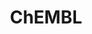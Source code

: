 ---
layout: default
bigquery: https://console.cloud.google.com/bigquery?p=patents-public-data&d=ebi_chembl&page=dataset
citation: '"The ChEMBL database in 2017." Anna Gaulton, Anne Hersey, Michał Nowotka,
  A Patrícia Bento, Jon Chambers, David Mendez, Prudence Mutowo, Francis Atkinson,
  Louisa J Bellis, Elena Cibrián-Uhalte, Mark Davies, Nathan Dedman, Anneli Karlsson,
  María Paula Magariños, John P Overington, George Papadatos, Ines Smit, Andrew R
  Leach Nucleic acids Research (2017) 45 (Database Issue), D945-D954'
contributors: European Bioinformatics Institute
cost: None
description: ChEMBL Data is a manually curated database of small molecules used in
  drug discovery, including information about existing patented drugs.
documentation: 'schema: https://www.ebi.ac.uk/chembl/db_schema


  '
last_edit: 04/12/2022, 09:44:17
location: https://console.cloud.google.com/marketplace/product/google_patents_public_datasets/chembl
maintained_by: EMBL-EBI, an outstation of European Molecular Biology Laboratory
related_publications: '

  ChEMBL: towards direct deposition of bioassay data.


  Mendez D, Gaulton A, Bento AP, Chambers J, De Veij M, Félix E, Magariños MP, Mosquera
  JF, Mutowo P, Nowotka M, Gordillo-Marañón M, Hunter F, Junco L, Mugumbate G, Rodriguez-Lopez
  M, Atkinson F, Bosc N, Radoux CJ, Segura-Cabrera A, Hersey A, Leach AR.


  — Nucleic Acids Res. 2019; 47(D1):D930-D940. doi: 10.1093/nar/gky1075

  '
schema_fields:
- assay_tissue
- met_comment
- previous_company
- last_active
- direct_interaction
- submission_date
- assay_organism
- chirality
- level1
- mw_monoisotopic
- withdrawn_year
- caloha_id
- title
- met_conversion
- assay_strain
- accession
- mutation
- enzyme_name
- record_id
- prodrug
- l6
- standard_inchi
- hrac_code
- ddd_comment
- site_name
- first_approval
- smarts
- bao_id
- indref_id
- compsyn_id
- first_in_class
- delist_flag
- domain_type
- chembl_id
- path
- ddd_units
- isoform
- hbd
- irac_code
- efo_id
- year
- log_id
- prod_pat_id
- standard_type
- assay_category
- pref_name
- text_value
- lle
- who_name
- mc_target_accession
- ref_type
- source
- tissue_id
- warning_year
- entity_id
- mol_atc_id
- assay_type
- metref_id
- irac_class_id
- parent_molregno
- cell_source_organism
- domain_name
- drug_product_flag
- acd_logp
- status
- volume
- protein_class_desc
- frac_class_id
- activity_id
- drugind_id
- mol_frac_id
- priority
- canonical_smiles
- actsm_id
- end_position
- num_alerts
- cx_most_bpka
- publication_number
- assay_tax_id
- doi
- product_id
- molregno
- mechanism_comment
- doc_id
- source_domain_id
- withdrawn_reason
- synonyms
- oral
- comments
- res_stem_id
- cell_ontology_id
- standard_upper_value
- usan_year
- pubmed_id
- structure_type
- disease_efficacy
- level5
- strength
- usan_stem_id
- protein_class_id
- tbl
- curated_by
- mc_target_type
- value
- targcomp_id
- usan_stem_definition
- name
- level3
- helm_notation
- standard_relation
- drug_record_id
- warning_country
- mw_freebase
- usan_substem
- syn_type
- units
- warning_id
- ridx
- component_id
- normal_range_max
- src_compound_id
- black_box_warning
- targrel_id
- bto_id
- usan_stem
- published_units
- published_value
- selectivity_comment
- compound_name
- biocomp_id
- ap_id
- abstract
- nda_type
- mesh_heading
- bao_endpoint
- go_id
- frac_code
- relationship
- comp_class_id
- l3
- molfile
- compd_id
- species_group_flag
- acd_most_bpka
- annotation
- standard_inchi_key
- indication_class
- sitecomp_id
- tid_fixed
- formulation_id
- assay_subcellular_fraction
- mesh_id
- protein_class_synonym
- variant_id
- src_short_name
- heavy_atoms
- cx_logd
- aidx
- hrac_class_id
- issue
- description
- std_act_id
- route
- l2
- atc_code
- db_version
- ref_id
- qed_weighted
- stat
- patent_expire_date
- first_page
- class_type
- assay_class_id
- ingredient
- entity_type
- aspect
- le
- organism
- molecular_mechanism
- chebi_par_id
- aromatic_rings
- warnref_id
- warning_class
- assay_id
- max_phase_for_ind
- src_id
- ass_cls_map_id
- action_type
- binding_site_comment
- assay_param_id
- predbind_id
- num_ro5_violations
- src_description
- confidence_score
- version
- smid
- stem
- start_position
- level2_description
- cx_most_apka
- definition
- warning_type
- bao_format
- ro3_pass
- homologue
- acd_most_apka
- set_name
- ddd_id
- parent_id
- oc_id
- co_stem_id
- target_type
- result_flag
- cell_name
- authors
- bei
- data_validity_comment
- l7
- mol_hrac_id
- parameter_value
- sequence_md5sum
- mc_tax_id
- pchembl_value
- l5
- dosed_ingredient
- withdrawn_flag
- num_lipinski_ro5_violations
- l1
- warning_description
- published_relation
- updated_by
- inorganic_flag
- qudt_units
- drug_substance_flag
- updated_on
- tax_id
- clo_id
- major_class
- availability_type
- level4
- hba
- published_type
- subgroup
- assay_source
- related_tid
- activity_comment
- l4
- orig_description
- rgid
- label
- ddd_value
- approval_date
- innovator_company
- patent_id
- dosage_form
- polymer_flag
- psa
- patent_no
- cell_description
- site_id
- level3_description
- efo_term
- job_id
- relation
- metabolite_record_id
- idx
- db_source
- ad_type
- standard_units
- research_stem
- uberon_id
- molecule_type
- who_extra
- assay_cell_type
- pathway_key
- cidx
- cell_source_tissue
- cx_logp
- cell_source_tax_id
- downgraded
- parent_type
- natural_product
- assay_test_type
- toid
- cpd_str_alert_id
- level1_description
- tid
- standard_flag
- full_molformula
- type
- cl_lincs_id
- assay_desc
- hba_lipinski
- mechanism_of_action
- mol_irac_id
- mec_id
- site_residues
- prediction_method
- withdrawn_class
- alert_id
- mc_target_name
- topical
- alogp
- target_mapping
- relationship_type
- pathway_id
- mecref_id
- standard_text_value
- therapeutic_flag
- upper_value
- compound_key
- enzyme_tid
- doc_type
- met_id
- alert_name
- class_level
- last_page
- acd_logd
- rtb
- molsyn_id
- parenteral
- level2
- active_molregno
- l8
- trade_name
- parent_go_id
- target_desc
- short_name
- substrate_record_id
- standard_value
- sei
- cell_id
- applicant_full_name
- parameter_type
- country
- journal
- company
- relationship_desc
- cellosaurus_id
- domain_id
- level4_description
- ddd_admr
- src_assay_id
- hbd_lipinski
- active_ingredient
- stem_class
- alert_set_id
- sequence
- creation_date
- molecular_species
- normal_range_min
- max_phase
- component_type
- activity_count
- mc_organism
- confidence
- comp_go_id
- ref_url
- withdrawn_country
- full_mwt
- curation_comment
- component_synonym
- as_id
- potential_duplicate
- patent_use_code
- domain_description
- protclasssyn_id
- uo_units
shortname: chembl
tags:
- biotechnology
- health
- chemical
- bioinformatics
- medical
terms_of_use: CC BY-SA 3.0
title: ChEMBL
uuid: e232a192-965c-4ec9-904c-155b6dfe56c5
---